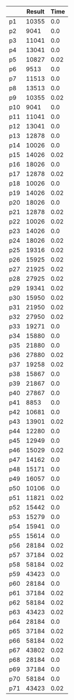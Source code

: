 |      | Result | Time |
| ---- | ------ | ---- |
|p1|10355|0.0|
|p2|9041|0.0|
|p3|11041|0.0|
|p4|13041|0.0|
|p5|10827|0.02|
|p6|9513|0.0|
|p7|11513|0.0|
|p8|13513|0.0|
|p9|10355|0.02|
|p10|9041|0.0|
|p11|11041|0.0|
|p12|13041|0.0|
|p13|12878|0.0|
|p14|10026|0.0|
|p15|14026|0.02|
|p16|18026|0.0|
|p17|12878|0.02|
|p18|10026|0.0|
|p19|14026|0.02|
|p20|18026|0.0|
|p21|12878|0.02|
|p22|10026|0.02|
|p23|14026|0.0|
|p24|18026|0.02|
|p25|19316|0.02|
|p26|15925|0.02|
|p27|21925|0.02|
|p28|27925|0.02|
|p29|19341|0.02|
|p30|15950|0.02|
|p31|21950|0.02|
|p32|27950|0.02|
|p33|19271|0.0|
|p34|15880|0.0|
|p35|21880|0.0|
|p36|27880|0.02|
|p37|19258|0.02|
|p38|15867|0.0|
|p39|21867|0.0|
|p40|27867|0.0|
|p41|8853|0.0|
|p42|10681|0.0|
|p43|13901|0.02|
|p44|12280|0.0|
|p45|12949|0.0|
|p46|15029|0.02|
|p47|14162|0.0|
|p48|15171|0.0|
|p49|16057|0.0|
|p50|10106|0.0|
|p51|11821|0.02|
|p52|15442|0.0|
|p53|15279|0.0|
|p54|15941|0.0|
|p55|15614|0.0|
|p56|28184|0.02|
|p57|37184|0.02|
|p58|58184|0.02|
|p59|43423|0.0|
|p60|28184|0.0|
|p61|37184|0.02|
|p62|58184|0.02|
|p63|43423|0.02|
|p64|28184|0.0|
|p65|37184|0.02|
|p66|58184|0.02|
|p67|43802|0.02|
|p68|28184|0.0|
|p69|37184|0.0|
|p70|58184|0.0|
|p71|43423|0.02|
